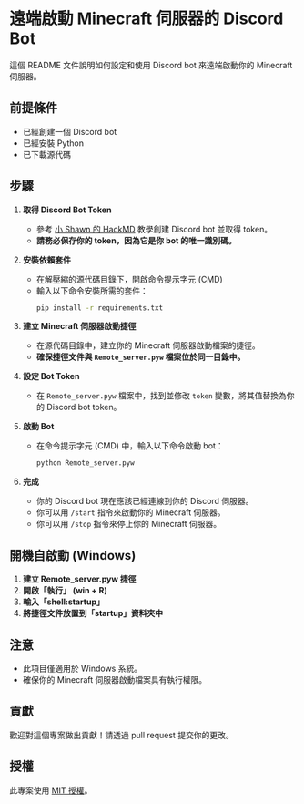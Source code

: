 # 遠端啟動 Minecraft 伺服器的 Discord Bot

這個 README 文件說明如何設定和使用 Discord bot 來遠端啟動你的 Minecraft 伺服器。

## 前提條件

* 已經創建一個 Discord bot
* 已經安裝 Python
* 已下載源代碼

## 步驟

1. **取得 Discord Bot Token**
    * 參考 [小 Shawn 的 HackMD](https://hackmd.io/@smallshawn95/python_discord_bot_base) 教學創建 Discord bot 並取得 token。
    * **請務必保存你的 token，因為它是你 bot 的唯一識別碼。**

2. **安裝依賴套件**
    * 在解壓縮的源代碼目錄下，開啟命令提示字元 (CMD) 
    * 輸入以下命令安裝所需的套件：
        ```bash
        pip install -r requirements.txt
        ```

3. **建立 Minecraft 伺服器啟動捷徑**
    * 在源代碼目錄中，建立你的 Minecraft 伺服器啟動檔案的捷徑。
    * **確保捷徑文件與 `Remote_server.pyw` 檔案位於同一目錄中。**

4. **設定 Bot Token**
    * 在 `Remote_server.pyw` 檔案中，找到並修改 `token` 變數，將其值替換為你的 Discord bot token。

5. **啟動 Bot**
    * 在命令提示字元 (CMD) 中，輸入以下命令啟動 bot：
        ```bash
        python Remote_server.pyw
        ```

6. **完成**
    * 你的 Discord bot 現在應該已經連線到你的 Discord 伺服器。
    * 你可以用 `/start` 指令來啟動你的 Minecraft 伺服器。
    * 你可以用 `/stop` 指令來停止你的 Minecraft 伺服器。

## 開機自啟動 (Windows)

1. **建立 Remote_server.pyw 捷徑**
2. **開啟「執行」 (win + R)**
3. **輸入「shell:startup」**
4. **將捷徑文件放置到「startup」資料夾中**

## 注意

* 此項目僅適用於 Windows 系統。
* 確保你的 Minecraft 伺服器啟動檔案具有執行權限。

## 貢獻

歡迎對這個專案做出貢獻！請透過 pull request 提交你的更改。

## 授權

此專案使用 [MIT 授權](https://opensource.org/licenses/MIT)。